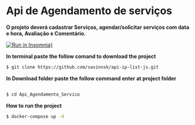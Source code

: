# Api de Agendamento de serviços

**O projeto deverá cadastrar Serviços, agendar/solicitar serviços com data e hora, Avaliação e Comentário.**


[![Run in Insomnia}](https://insomnia.rest/images/run.svg)](https://raw.githubusercontent.com/savinnsk/Api_Agendamento_Servico/main/Insomnia.json)

**In terminal paste the follow comand to download the project**

```zsh
$ git clone https://github.com/savinnsk/api-ip-list-js.git
```

**In Download folder paste the follow command enter at project folder**
```zsh

$ cd Api_Agendamento_Servico

```

**How to run the project**

```zsh
$ docker-compose up -d
```
